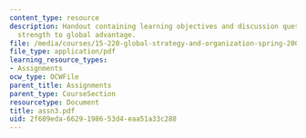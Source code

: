 ```yaml
---
content_type: resource
description: Handout containing learning objectives and discussion questions on local
  strength to global advantage.
file: /media/courses/15-220-global-strategy-and-organization-spring-2008/2f609eda6629198653d4eaa51a33c288_assn3.pdf
file_type: application/pdf
learning_resource_types:
- Assignments
ocw_type: OCWFile
parent_title: Assignments
parent_type: CourseSection
resourcetype: Document
title: assn3.pdf
uid: 2f609eda-6629-1986-53d4-eaa51a33c288
---
```

